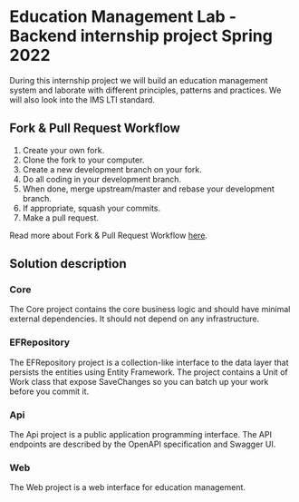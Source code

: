 # Education Management Lab - Backend internship project Spring 2022

During this internship project we will build an education management system and laborate with different principles, patterns and practices. We will also look into the IMS LTI standard. 

## Fork & Pull Request Workflow

1. Create your own fork.
2. Clone the fork to your computer.
3. Create a new development branch on your fork.
4. Do all coding in your development branch.
5. When done, merge upstream/master and rebase your development branch.
6. If appropriate, squash your commits.
7. Make a pull request.

Read more about Fork & Pull Request Workflow  [here](https://gist.github.com/Chaser324/ce0505fbed06b947d962).

## Solution description

### Core

The Core project contains the core business logic and should have minimal external dependencies. It should not depend on any infrastructure.

### EFRepository

The EFRepository project is a collection-like interface to the data layer that persists the entities using Entity Framework. The project contains a Unit of Work class that expose SaveChanges so you can batch up your work before you commit it.

### Api

The Api project is a public application programming interface. The API endpoints are described by the OpenAPI specification and Swagger UI.


### Web

The Web project is a web interface for education management.
